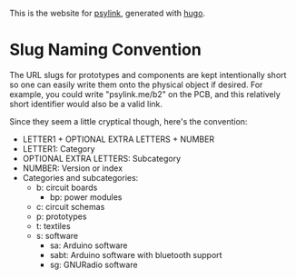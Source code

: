 This is the website for [psylink](https://psylink.me), generated with
[hugo](https://gohugo.io).

# Slug Naming Convention

The URL slugs for prototypes and components are kept intentionally short so one
can easily write them onto the physical object if desired.  For example, you
could write "psylink.me/b2" on the PCB, and this relatively short identifier
would also be a valid link.

Since they seem a little cryptical though, here's the convention:

- LETTER1 + OPTIONAL EXTRA LETTERS + NUMBER
- LETTER1: Category
- OPTIONAL EXTRA LETTERS: Subcategory
- NUMBER: Version or index
- Categories and subcategories:
    - b: circuit boards
        - bp: power modules
    - c: circuit schemas
    - p: prototypes
    - t: textiles
    - s: software
        - sa: Arduino software
        - sabt: Arduino software with bluetooth support
        - sg: GNURadio software
